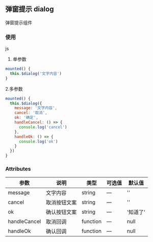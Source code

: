弹窗提示 dialog
---
弹窗提示组件

### 使用
js

1. 单参数
```js
mounted() {
  this.$dialog('文字内容')
}
```

2.多参数
```js
mounted() {
  this.$dialog({
    message: '文字内容',
    cancel: '取消',
    ok: '确定',
    handleCancel: () => {
      console.log('cancel')
    },
    handleOk: () => {
      console.log('ok')
    }
  })
}
```

### Attributes
| 参数      | 说明    | 类型      | 可选值       | 默认值   |
|---------- |-------- |---------- |-------------  |-------- |
| message | 文字内容 | string | — | '' |
| cancel | 取消按钮文案 | string | — | '' |
| ok | 确认按钮文案 | string | — | '知道了' |
| handleCancel | 取消回调 | function | — | null |
| handleOk | 确认回调 | function | — | null |